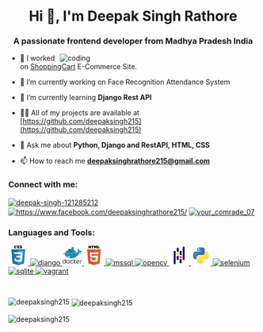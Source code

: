 
<h1 align="center">Hi 👋, I'm Deepak Singh Rathore</h1>

<h3 align="center">A passionate frontend developer from Madhya Pradesh India</h3>

<img align="right" alt="coding" width="400" src="https://cdn.videoplasty.com/animation/midnight-coding-late-night-session-lofi-animation-stock-animation-51917-1024x576.jpg">

- 🔭 I worked on [ShoppingCart](https://github.com/deepaksingh215/ShoppingCart) E-Commerce Site.
 
- 🔭 I’m currently working on Face Recognition Attendance System

- 🌱 I’m currently learning **Django Rest API**

- 👨‍💻 All of my projects are available at [https://github.com/deepaksingh215](https://github.com/deepaksingh215)

- 💬 Ask me about **Python, Django and RestAPI, HTML, CSS**

- 📫 How to reach me **deepaksinghrathore215@gmail.com**

<h3 align="left">Connect with me:</h3>
<p align="left">
<a href="https://linkedin.com/in/deepak-singh-121285212" target="blank"><img align="center" src="https://raw.githubusercontent.com/rahuldkjain/github-profile-readme-generator/master/src/images/icons/Social/linked-in-alt.svg" alt="deepak-singh-121285212" height="30" width="40" /></a>
<a href="https://fb.com/https://www.facebook.com/deepaksinghrathore215/" target="blank"><img align="center" src="https://raw.githubusercontent.com/rahuldkjain/github-profile-readme-generator/master/src/images/icons/Social/facebook.svg" alt="https://www.facebook.com/deepaksinghrathore215/" height="30" width="40" /></a>
<a href="https://instagram.com/your_comrade_07" target="blank"><img align="center" src="https://raw.githubusercontent.com/rahuldkjain/github-profile-readme-generator/master/src/images/icons/Social/instagram.svg" alt="your_comrade_07" height="30" width="40" /></a>
</p>

<h3 align="left">Languages and Tools:</h3>
<p align="left"> <a href="https://www.w3schools.com/css/" target="_blank" rel="noreferrer"> <img src="https://raw.githubusercontent.com/devicons/devicon/master/icons/css3/css3-original-wordmark.svg" alt="css3" width="40" height="40"/> </a> <a href="https://www.djangoproject.com/" target="_blank" rel="noreferrer"> <img src="https://cdn.worldvectorlogo.com/logos/django.svg" alt="django" width="40" height="40"/> </a> <a href="https://www.docker.com/" target="_blank" rel="noreferrer"> <img src="https://raw.githubusercontent.com/devicons/devicon/master/icons/docker/docker-original-wordmark.svg" alt="docker" width="40" height="40"/> </a> <a href="https://www.w3.org/html/" target="_blank" rel="noreferrer"> <img src="https://raw.githubusercontent.com/devicons/devicon/master/icons/html5/html5-original-wordmark.svg" alt="html5" width="40" height="40"/> </a> <a href="https://www.microsoft.com/en-us/sql-server" target="_blank" rel="noreferrer"> <img src="https://www.svgrepo.com/show/303229/microsoft-sql-server-logo.svg" alt="mssql" width="40" height="40"/> </a> <a href="https://opencv.org/" target="_blank" rel="noreferrer"> <img src="https://www.vectorlogo.zone/logos/opencv/opencv-icon.svg" alt="opencv" width="40" height="40"/> </a> <a href="https://pandas.pydata.org/" target="_blank" rel="noreferrer"> <img src="https://raw.githubusercontent.com/devicons/devicon/2ae2a900d2f041da66e950e4d48052658d850630/icons/pandas/pandas-original.svg" alt="pandas" width="40" height="40"/> </a> <a href="https://www.python.org" target="_blank" rel="noreferrer"> <img src="https://raw.githubusercontent.com/devicons/devicon/master/icons/python/python-original.svg" alt="python" width="40" height="40"/> </a> <a href="https://www.selenium.dev" target="_blank" rel="noreferrer"> <img src="https://raw.githubusercontent.com/detain/svg-logos/780f25886640cef088af994181646db2f6b1a3f8/svg/selenium-logo.svg" alt="selenium" width="40" height="40"/> </a> <a href="https://www.sqlite.org/" target="_blank" rel="noreferrer"> <img src="https://www.vectorlogo.zone/logos/sqlite/sqlite-icon.svg" alt="sqlite" width="40" height="40"/> </a> <a href="https://www.vagrantup.com/" target="_blank" rel="noreferrer"> <img src="https://www.vectorlogo.zone/logos/vagrantup/vagrantup-icon.svg" alt="vagrant" width="40" height="40"/> </a> </p>
<br>
<p><img align="left" src="https://github-readme-stats.vercel.app/api/top-langs?username=deepaksingh215&show_icons=true&locale=en&&langs_count=8&theme=radical" alt="deepaksingh215" /></p>

<p>&nbsp;<img align="center" src="https://github-readme-stats.vercel.app/api?username=deepaksingh215&show_icons=true&locale=en&theme=tokyonight" alt="deepaksingh215" /></p>

<p><img align="center" src="https://github-readme-streak-stats.herokuapp.com/?user=deepaksingh215&theme=merko" alt="deepaksingh215" /></p>
